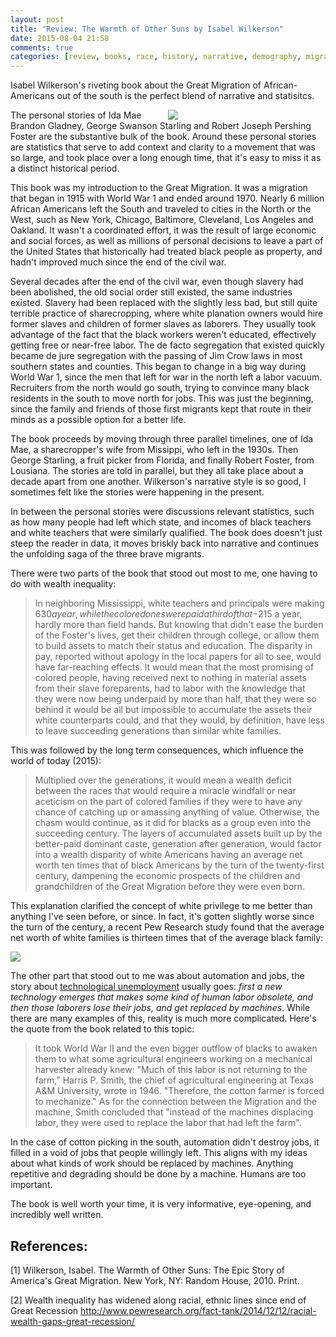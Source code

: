 ```yaml
---
layout: post
title: "Review: The Warmth of Other Suns by Isabel Wilkerson"
date: 2015-08-04 21:58
comments: true
categories: [review, books, race, history, narrative, demography, migration, economics, inequality]
---
```


Isabel Wilkerson's riveting book about the Great Migration of African-Americans out of the south is the perfect blend of narrative and statisitcs.

<div style="float: right; width: 50%">
  <img src="/images/books/warmth_of_other_suns.png">
</div>

The personal stories of Ida Mae Brandon Gladney, George Swanson Starling and Robert Joseph Pershing Foster are the substantive bulk of the book. Around these personal stories are statistics that serve to add context and clarity to a movement that was so large, and took place over a long enough time, that it's easy to miss it as a distinct historical period.

This book was my introduction to the Great Migration. It was a migration that began in 1915 with World War 1 and ended around 1970. Nearly 6 million African Americans left the South and traveled to cities in the North or the West, such as New York, Chicago, Baltimore, Cleveland, Los Angeles and Oakland. It wasn't a coordinated effort, it was the result of large economic and social forces, as well as millions of personal decisions to leave a part of the United States that historically had treated black people as property, and hadn't improved much since the end of the civil war.

Several decades after the end of the civil war, even though slavery had been abolished, the old social order still existed, the same industries existed. Slavery had been replaced with the slightly less bad, but still quite terrible practice of sharecropping, where white planation owners would hire former slaves and children of former slaves as laborers. They usually took advantage of the fact that the black workers weren't educated, effectively getting free or near-free labor. The de facto segregation that existed quickly became de jure segregation with the passing of Jim Crow laws in most southern states and counties. This began to change in a big way during World War 1, since the men that left for war in the north left a labor vacuum. Recruiters from the north would go south, trying to convince many black residents in the south to move north for jobs. This was just the beginning, since the family and friends of those first migrants kept that route in their minds as a possible option for a better life.

The book proceeds by moving through three parallel timelines, one of Ida Mae, a sharecropper's wife from Missippi, who left in the 1930s. Then George Starling, a fruit picker from Florida, and finally Robert Foster, from Lousiana. The stories are told in parallel, but they all take place about a decade apart from one another. Wilkerson's narrative style is so good, I sometimes felt like the stories were happening in the present.

In between the personal stories were discussions relevant statistics, such as how many people had left which state, and incomes of black teachers and white teachers that were similarly qualified. The book does doesn't just steep the reader in data, it moves briskly back into narrative and continues the unfolding saga of the three brave migrants.

There were two parts of the book that stood out most to me, one having to do with wealth inequality:

> In neighboring Mississippi, white teachers and principals were making $630 a year, while the colored ones were paid a third of that-$215 a year, hardly more than field hands. But knowing that didn't ease the burden of the Foster's lives, get their children through college, or allow them to build assets to match their status and education.
> The disparity in pay, reported without apology in the local papers for all to see, would have far-reaching effects. It would mean that the most promising of colored people, having received next to nothing in material assets from their slave foreparents, had to labor with the knowledge that they were now being underpaid by more than half, that they were so behind it would be all but impossible to accumulate the assets their white counterparts could, and that they would, by definition, have less to leave succeeding generations than similar white families.

This was followed by the long term consequences, which influence the world of today (2015):

>Multiplied over the generations, it would mean a wealth deficit between the races that would require a miracle windfall or near aceticism on the part of colored families if they were to have any chance of catching up or amassing anything of value. Otherwise, the chasm would continue, as it did for blacks as a group even into the succeeding century. The layers of accumulated assets built up by the better-paid dominant caste, generation after generation, would factor into a wealth disparity of white Americans having an average net worth ten times that of black Americans by the turn of the twenty-first century, dampening the economic prospects of the children and grandchildren of the Great Migration before they were even born.

This explanation clarified the concept of white privilege to me better than anything I've seen before, or since. In fact, it's gotten slightly worse since the turn of the century, a recent Pew Research study found that the average net worth of white families is thirteen times that of the average black family:

<img src="http://www.pewresearch.org/files/2014/12/FT_14.12.11_wealthGap2.png">

The other part that stood out to me was about automation and jobs, the story about [technological unemployment](https://en.wikipedia.org/wiki/Technological_unemployment) usually goes: _first a new technology emerges that makes some kind of human labor obsolete, and then those laborers lose their jobs, and get replaced by machines_. While there are many examples of this, reality is much more complicated. Here's the quote from the book related to this topic:

> It took World War II and the even bigger outflow of blacks to awaken them to what some agricultural engineers working on a mechanical harvester already knew: "Much of this labor is not returning to the farm," Harris P. Smith, the chief of agricultural engineering at Texas A&amp;M University, wrote in 1946. "Therefore, the cotton farmer is forced to mechanize." As for the connection between the Migration and the machine, Smith concluded that "instead of the machines displacing labor, they were used to replace the labor that had left the farm".

In the case of cotton picking in the south, automation didn't destroy jobs, it filled in a void of jobs that people willingly left. This aligns with my ideas about what kinds of work should be replaced by machines. Anything repetitive and degrading should be done by a machine. Humans are too important.

The book is well worth your time, it is very informative, eye-opening, and incredibly well written.

## References:

[1] Wilkerson, Isabel. The Warmth of Other Suns: The Epic Story of America's Great Migration. New York, NY: Random House, 2010. Print.

[2] Wealth inequality has widened along racial, ethnic lines since end of Great Recession http://www.pewresearch.org/fact-tank/2014/12/12/racial-wealth-gaps-great-recession/
